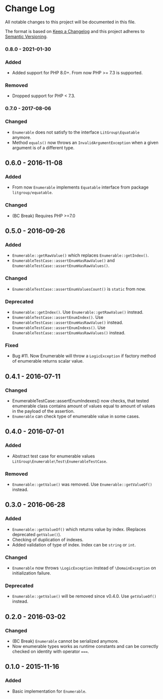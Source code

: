 # Change Log
All notable changes to this project will be documented in this file.

The format is based on [Keep a Changelog](http://keepachangelog.com/)
and this project adheres to [Semantic Versioning](http://semver.org/).

### 0.8.0 - 2021-01-30
### Added
- Added support for PHP 8.0+. From now PHP >= 7.3 is supported.
### Removed
- Dropped support for PHP < 7.3.

### 0.7.0 - 2017-08-06
### Changed
- `Enumerable` does not satisfy to the interface `LitGroup\Equatable` anymore.
- Method `equals()` now throws an `InvalidArgumentException` when a given
  argument is of a different type.


## 0.6.0 - 2016-11-08
### Added
- From now `Enumerable` implements `Equatable` interface from package `litgroup/equatable`.

### Changed
- (BC Break) Requires PHP >=7.0

## 0.5.0 - 2016-09-26
### Added
- `Enumerable::getRawValue()` which replaces `Enumerable::getIndex()`.
- `EnumerableTestCase::assertEnumHasRawValue()` and `EnumerableTestCase::assertEnumHasRawValues()`.

### Changed
- `EnumerableTestCase::assertEnumValuesCount()` is `static` from now.

### Deprecated
- `Enumerable::getIndex()`. Use `Enumerable::getRawValue()` instead.
- `EnumerableTestCase::assertEnumIndex()`. Use `EnumerableTestCase::assertEnumHasRawValue()` instead.
- `EnumerableTestCase::assertEnumIndexs()`. Use `EnumerableTestCase::assertEnumHasRawValues()` instead.

### Fixed
- Bug #11. Now Enumerable will throw a `LogicException` if factory method of enumerable returns scalar value.

## 0.4.1 - 2016-07-11
### Changed
- EnumerableTestCase::assertEnumIndexes() now checks, that tested enumerable
  class contains amount of values equal to amount of values in the payload of
  the assertion.
- `Enumerable` can check type of enumerable value in some cases.

## 0.4.0 - 2016-07-01
### Added
- Abstract test case for enumerable values `LitGroup\Enumerable\Test\EnumerableTestCase`.

### Removed
- `Enumerable::getValue()` was removed. Use `Enumerable::getValueOf()` instead.

## 0.3.0 - 2016-06-28
### Added
- `Enumerable::getValueOf()` which returns value by index. (Replaces deprecated `getValue()`).
- Checking of duplication of indexes.
- Added validation of type of index. Index can be `string` or `int`.

### Changed
- `Enumerable` now throws `\LogicException` instead of `\DomainException`
  on initialization failure.

### Deprecated
- `Enumerable::getValue()` will be removed since v0.4.0. Use `getValueOf()` instead.


## 0.2.0 - 2016-03-02
### Changed
- (BC Break) `Enumerable` cannot be serialized anymore.
- Now enumerable types works as runtime constants and can be correctly
  checked on identity with operator `===`.

## 0.1.0 - 2015-11-16
### Added
- Basic implementation for `Enumerable`.
